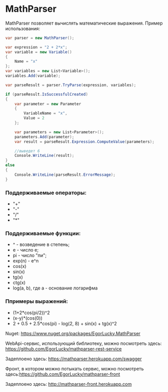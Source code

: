 # MathParser

MathParser позволяет вычислять математические выражения. Пример использования:

```cs
var parser = new MathParser();

var expression = "2 + 2*x";
var variable = new Variable()
{
    Name = "x"
};
var variables = new List<Variable>();
variables.Add(variable);

var parseResult = parser.TryParse(expression, variables);

if (parseResult.IsSuccessfulCreated)
{
    var parameter = new Parameter
    {
        VariableName = "x",
        Value = 2
    };

    var parameters = new List<Parameter>();
    parameters.Add(parameter);
    var result = parseResult.Expression.ComputeValue(parameters);

    //выведет 6
    Console.WriteLine(result);
}
else
{
    Console.WriteLine(parseResult.ErrorMessage);
}
```
### Поддерживаемые операторы:
- "+"
- "-"
- "/"
- "*"

### Поддерживаемые функции:
- ^ - возведение в степень;
- e - число e;
- pi - число "пи";
- exp(n) - e^n
- cos(x)
- sin(x)
- tg(x)
- ctg(x)
- log(a, b), где a - основание логарифма

### Ппримеры выражений:
- (1+2*cos(pi/2))^2
- (x-y)*(cos(0))
- 2 + 0.5 + 2.5*cos(pi) - log(2, 8) + sin(x) + tg(x)^2

Nuget: https://www.nuget.org/packages/EgorLucky.MathParser

WebApi-сервис, использующий библиотеку, можно посмотреть здесь: https://github.com/EgorLucky/mathparser-rest-service

Задеплоено здесь: https://mathparser.herokuapp.com/swagger

Фронт, в котором можно потыкать сервис, можно посмотреть здесь:https://github.com/EgorLucky/mathparser-front

Задеплоено здесь: http://mathparser-front.herokuapp.com
